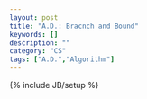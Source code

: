 ```yaml
---
layout: post
title: "A.D.: Bracnch and Bound"
keywords: []
description: ""
category: "CS"
tags: ["A.D.","Algorithm"]
---
```

{% include JB/setup %}
